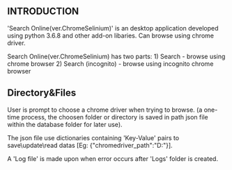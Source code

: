INTRODUCTION
---------------------

'Search Online(ver.ChromeSelinium)' is an desktop application developed using python 3.6.8 and other add-on libaries. 
Can browse using chrome driver.

Search Online(ver.ChromeSelinium) has two parts:
	1) Search                    -   browse using chrome browser
	2) Search (incognito)  -  browse using incognito chrome browser


Directory&Files
-------------

User is prompt to choose a chrome driver when trying to browse. (a one-time process, the choosen folder or directory is saved in path json file within the database folder for later use).

The json file use dictionaries containing 'Key-Value' pairs to save\update\read datas [Eg: {"chromedriver_path":"D:\"}].

A 'Log file' is made upon when error occurs after 'Logs' folder is created.